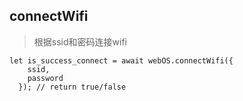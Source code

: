 ## connectWifi
> 根据ssid和密码连接wifi
```
let is_success_connect = await webOS.connectWifi({
    ssid,
    password
  }); // return true/false
```